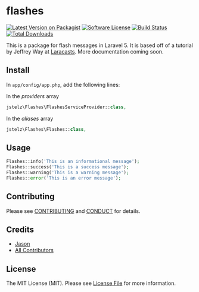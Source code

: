 # flashes

[![Latest Version on Packagist][ico-version]][link-packagist]
[![Software License][ico-license]](LICENSE.md)
[![Build Status][ico-travis]][link-travis]
[![Total Downloads][ico-downloads]][link-downloads]

This is a package for flash messages in Laravel 5.  It is based off of a tutorial by Jeffrey Way at [Laracasts](http://github.com/laracasts). More documentation coming soon.

## Install

In `app/config/app.php`, add the following lines:

In the *providers* array
````php
jstelz\Flashes\FlashesServiceProvider::class,
````

In the *aliases* array
````php
jstelz\Flashes\Flashes::class,
````

## Usage

``` php
Flashes::info('This is an informational message');
Flashes::success('This is a success message');
Flashes::warning('This is a warning message');
Flashes::error('This is an error message');
```

## Contributing

Please see [CONTRIBUTING](CONTRIBUTING.md) and [CONDUCT](CONDUCT.md) for details.

## Credits

- [Jason][link-author]
- [All Contributors][link-contributors]

## License

The MIT License (MIT). Please see [License File](LICENSE.md) for more information.

[ico-version]: https://img.shields.io/packagist/v/jasonstelzer/flashes.svg?style=flat-square
[ico-license]: https://img.shields.io/badge/license-MIT-brightgreen.svg?style=flat-square
[ico-travis]: https://img.shields.io/travis/thephpleague/flashes/master.svg?style=flat-square
[ico-downloads]: https://img.shields.io/packagist/dt/jasonstelzer/flashes.svg?style=flat-square

[link-packagist]: https://packagist.org/packages/jasonstelzer/flashes
[link-travis]: https://travis-ci.org/thephpleague/flashes
[link-downloads]: https://packagist.org/packages/jasonstelzer/flashes
[link-author]: https://github.com/jasonstelzer
[link-contributors]: ../../contributors
